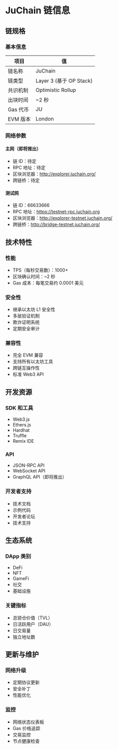 # JuChain 链信息

## 链规格

### 基本信息

| 项目 | 值 |
| --- | --- |
| 链名称 | JuChain |
| 链类型 | Layer 3 (基于 OP Stack) |
| 共识机制 | Optimistic Rollup |
| 出块时间 | ~2 秒 |
| Gas 代币 | JU |
| EVM 版本 | London |

### 网络参数

#### 主网（即将推出）
* 链 ID：待定
* RPC 地址：待定
* 区块浏览器：http://explorer.juchain.org/
* 跨链桥：待定

#### 测试网
* 链 ID：66633666
* RPC 地址：https://testnet-rpc.juchain.org
* 区块浏览器：http://explorer-testnet.juchain.org/
* 跨链桥：http://bridge-testnet.juchain.org/

## 技术特性

### 性能
* TPS（每秒交易数）：1000+
* 区块确认时间：~2 秒
* Gas 成本：每笔交易约 0.0001 美元

### 安全性
* 继承以太坊 L1 安全性
* 多层验证机制
* 欺诈证明系统
* 定期安全审计

### 兼容性
* 完全 EVM 兼容
* 支持所有以太坊工具
* 跨链互操作性
* 标准 Web3 API

## 开发资源

### SDK 和工具
* Web3.js
* Ethers.js
* Hardhat
* Truffle
* Remix IDE

### API
* JSON-RPC API
* WebSocket API
* GraphQL API（即将推出）

### 开发者支持
* 技术文档
* 示例代码
* 开发者论坛
* 技术支持

## 生态系统

### DApp 类别
* DeFi
* NFT
* GameFi
* 社交
* 基础设施

### 关键指标
* 总锁仓价值（TVL）
* 日活跃用户（DAU）
* 日交易量
* 独立地址数

## 更新与维护

### 网络升级
* 定期协议更新
* 安全补丁
* 性能优化

### 监控
* 网络状态仪表板
* Gas 价格追踪
* 交易监控
* 节点健康检查 